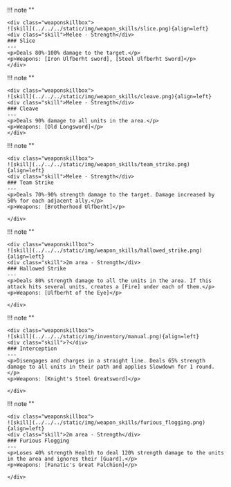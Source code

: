 !!! note ""

    <div class="weaponskillbox">
    ![skill](../../../static/img/weapon_skills/slice.png){align=left}
    <div class="skill">Melee - Strength</div>
    ### Slice
    ---
    <p>Deals 80%-100% damage to the target.</p>
    <p>Weapons: [Iron Ulfberht sword], [Steel Ulfberht Sword]</p>
    </div>

!!! note ""

    <div class="weaponskillbox">
    ![skill](../../../static/img/weapon_skills/cleave.png){align=left}
    <div class="skill">Melee - Strength</div>
    ### Cleave
    ---
    <p>Deals 90% damage to all units in the area.</p>
    <p>Weapons: [Old Longsword]</p>
    </div>

!!! note ""

    <div class="weaponskillbox">
    ![skill](../../../static/img/weapon_skills/team_strike.png){align=left}
    <div class="skill">Melee - Strength</div>
    ### Team Strike
    ---
    <p>Deals 70%-90% strength damage to the target. Damage increased by 50% for each adjacent ally.</p>
    <p>Weapons: [Brotherhood Ulfberht]</p>

    </div>

!!! note ""

    <div class="weaponskillbox">
    ![skill](../../../static/img/weapon_skills/hallowed_strike.png){align=left}
    <div class="skill">2m area - Strength</div>
    ### Hallowed Strike
    ---
    <p>Deals 80% strength damage to all the units in the area. If this attack hits several units, creates a [Fire] under each of them.</p>
    <p>Weapons: [Ulfberht of the Eye]</p>

    </div>


!!! note ""

    <div class="weaponskillbox">
    ![skill](../../../static/img/inventory/manual.png){align=left}
    <div class="skill">?</div>
    ### Interception
    ---
    <p>Disengages and charges in a straight line. Deals 65% strength damage to all units in their path and applies Slowdown for 1 round.</p>
    <p>Weapons: [Knight's Steel Greatsword]</p>

    </div>

!!! note ""

    <div class="weaponskillbox">
    ![skill](../../../static/img/weapon_skills/furious_flogging.png){align=left}
    <div class="skill">2m area - Strength</div>
    ### Furious Flogging
    ---
    <p>Loses 40% strength Health to deal 120% strength damage to the units in the area and ignores their [Guard].</p>
    <p>Weapons: [Fanatic's Great Falchion]</p>

    </div>
